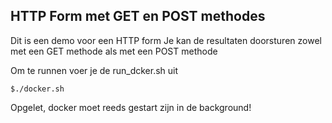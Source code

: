 ## HTTP Form met GET en POST methodes

Dit is een demo voor een HTTP form
Je kan de resultaten doorsturen zowel met een GET methode als met een POST methode

Om te runnen voer je de run_dcker.sh uit

`$./docker.sh`

Opgelet, docker moet reeds gestart zijn in de background!